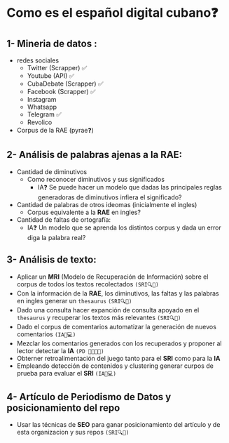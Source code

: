# Como es el español digital cubano❓

## 1- Mineria de datos :
  - redes sociales
    - Twitter (Scrapper) ✅
    - Youtube (API) ✅
    - CubaDebate (Scrapper) ✅
    - Facebook (Scrapper) ✅
    - Instagram
    - Whatsapp
    - Telegram ✅
    - Revolico
  - Corpus de la RAE (pyrae❓)
  
## 2- Análisis de palabras ajenas a la RAE:
  - Cantidad de diminutivos
    - Como reconocer diminutivos y sus significados
      - IA❓ Se puede hacer un modelo que dadas las principales reglas generadoras de diminutivos infiera el significado?
  - Cantidad de palabras de otros ideomas (inicialmente el ingles)
    - Corpus equivalente a la **RAE** en ingles?
  - Cantidad de faltas de ortografía:
    - IA❓ Un modelo que se aprenda los distintos corpus y dada un error diga la palabra real?

## 3- Análisis de texto:
   - Aplicar un **MRI** (Modelo de Recuperación de Información) sobre el corpus de todos los textos recolectados `(SRI🔍📰)`
   - Con la información de la **RAE**, los diminutivos, las faltas y las palabras en ingles generar un `thesaurus` `(SRI🔍📰)`
   - Dado una consulta hacer expanción de consulta apoyado en el `thesaurus` y recuperar los textos más relevantes `(SRI🔍📰)`
   - Dado el corpus de comentarios automatizar la generación de nuevos comentarios `(IA🧠💻)`
   - Mezclar los comentarios generados con los recuperados y proponer al lector detectar la **IA** `(PD 📰🧑🏿‍💻)`
   - Obterner retroalimentación del juego tanto para el **SRI** como para la **IA**
   - Empleando detección de contenidos y clustering generar curpos de prueba para evaluar el **SRI** `(IA🧠💻)`  

## 4- Artículo de Periodismo de Datos y posicionamiento del repo
  - Usar las técnicas de **SEO** para ganar posicionamiento del artículo y de esta organizacion y sus repos `(SRI🔍📰)`  
